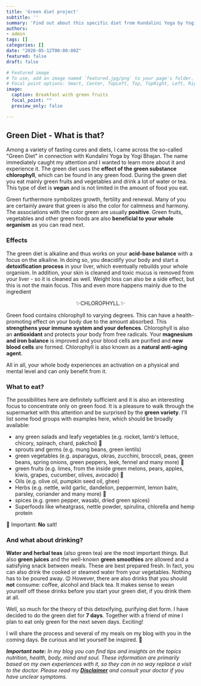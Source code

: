 ```yaml
---
title: 'Green diet project'
subtitle: ''
summary: 'Find out about this specific diet from Kundalini Yoga by Yogi Bhajan and be part of my process, see my meals and just let yourself get inspired.' 
authors:
- admin
tags: []
categories: []
date: "2020-05-12T00:00:00Z"
featured: false
draft: false

# Featured image
# To use, add an image named `featured.jpg/png` to your page's folder.
# Focal point options: Smart, Center, TopLeft, Top, TopRight, Left, Right, BottomLeft, Bottom, BottomRight
image:
  caption: Breakfast with green fruits
  focal_point: ""
  preview_only: false

---
```


## Green Diet - What is that?

Among a variety of fasting cures and diets, I came across the so-called "Green Diet" in connection with Kundalini Yoga by Yogi Bhajan. The name immediately caught my attention and I wanted to learn more about it and experience it. The green diet uses the **effect of the green substance chlorophyll**, which can be found in any green food. During the green diet you eat mainly green fruits and vegetables and drink a lot of water or tea. This type of diet is **vegan** and is not limited in the amount of food you eat. 

Green furthermore symbolizes growth, fertility and renewal. Many of you are certainly aware that green is also the color for calmness and harmony. The associations with the color green are usually **positive**. Green fruits, vegetables and other green foods are also **beneficial to your whole organism** as you can read next.

### Effects

The green diet is alkaline and thus works on your **acid-base balance** with a focus on the alkaline. In doing so, you deacidify your body and start a **detoxification process** in your liver, which eventually rebuilds your whole organism. In addition, your skin is cleaned and toxic mucus is removed from your liver - so it is cleaned as well. Weight loss can also be a side effect, but this is not the main focus. This and even more happens mainly due to the ingredient <center>✨CHLOROPHYLL.✨</center>

Green food contains chlorophyll to varying degrees. This can have a health-promoting effect on your body due to the amount absorbed. This **strengthens your immune system and your defences**. Chlorophyll is also an **antioxidant** and protects your body from free radicals. Your **magnesium and iron balance** is improved and your blood cells are purified and **new blood cells** are formed. Chlorophyll is also known as a **natural anti-aging agent**.

All in all, your whole body experiences an activation on a physical and mental level and can only benefit from it. 

### What to eat?

The possibilities here are definitely sufficient and it is also an interesting focus to concentrate only on green food. It is a pleasure to walk through the supermarket with this attention and be surprised by the **green variety**. 
I'll list some food groups with examples here, which should be broadly available:

- any green salads and leafy vegetables (e.g. rocket, lamb's lettuce, chicory, spinach, chard, pakchoi) 🥬
- sprouts and germs (e.g. mung beans, green lentils)
- green vegetables (e.g. asparagus, okras, zucchini, broccoli, peas, green beans, spring onions, green peppers, leek, fennel and many more) 🥦
- green fruits (e.g. limes, from the inside green melons, pears, apples, kiwis, grapes, cucumber, olives, avocado) 🥑
- Oils (e.g. olive oil, pumpkin seed oil, ghee) 
- Herbs (e.g. nettle, wild garlic, dandelion, peppermint, lemon balm, parsley, coriander and many more) 🌿
- spices (e.g. green pepper, wasabi, dried green spices) 
- Superfoods like wheatgrass, nettle powder, spirulina, chlorella and hemp protein

🚫 Important: **No** salt! 

### And what about drinking?

**Water and herbal teas** (also green tea) are the most important things. But also **green juices** and the well-known **green smoothies** are allowed and a satisfying snack between meals. These are best prepared fresh. In fact, you can also drink the cooked or steamed water from your vegetables. Nothing has to be poured away. 😉 However, there are also drinks that you should **not** consume: coffee, alcohol and black tea. It makes sense to wean yourself off these drinks before you start your green diet, if you drink them at all. 

Well, so much for the theory of this detoxifying, purifying diet form. I have decided to do the green diet for **7 days**. Together with a friend of mine I plan to eat only green for the next seven days. Exciting! 

I will share the process and several of my meals on my blog with you in the coming days. Be curious and let yourself be inspired. 💫

***Important note:**
In my blog you can find tips and insights on the topics nutrition, health, body, mind and soul. These information are primarily based on my own experiences with it, so they can in no way replace a visit to the doctor. Please read my [**Disclaimer**](https://ruhahealing.com/legal/) and consult your doctor if you have unclear symptoms.*
